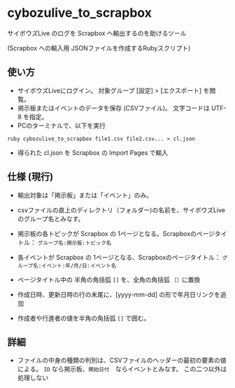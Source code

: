 # cybozulive_to_scrapbox

サイボウズLive のログを Scrapbox へ輸出するのを助けるツール

(Scrapbox への輸入用 JSONファイルを作成するRubyスクリプト)

## 使い方

- サイボウズLiveにログイン。 対象グループ [設定] > [エクスポート] を閲覧。
- 掲示板またはイベントのデータを保存 (CSVファイル)。 文字コードは UTF-8 を指定。
- PCのターミナルで、以下を実行

```shell
ruby cybozulive_to_scrapbox file1.csv file2.csv... > cl.json
```

- 得られた cl.json を Scrapbox の Import Pages で輸入

## 仕様 (現行)

- 輸出対象は「掲示板」または「イベント」のみ。
- csvファイルの直上のディレクトリ（フォルダー)の名前を、サイボウズLiveのグループ名とみなす。
- 掲示板の各トピックが Scrapbox の 1ページとなる。Scrapboxのページタイトル： `グループ名:掲示板:トピック名`
- 各イベントが Scrapbox の 1ページとなる、Scrapboxのページタイトル： `グループ名:イベント:年/月/日:イベント名`

- ページタイトル中の 半角の角括弧 `[]` を、全角の角括弧 `［］`に置換
- 作成日時、更新日時の行の末尾に、[yyyy-mm-dd] の形で年月日リンクを追加
- 作成者や行進者の値を半角の角括弧 `[]` で囲む。 

## 詳細

- ファイルの中身の種類の判別は、CSVファイルのヘッダーの最初の要素の値による。
`ID` なら掲示板、`開始日付`　ならイベントとみなす。 この二つ以外は処理しない
